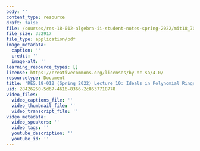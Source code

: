 ```yaml
---
body: ''
content_type: resource
draft: false
file: /courses/res-18-012-algebra-ii-student-notes-spring-2022/mit18_702s22_lect10.pdf
file_size: 332917
file_type: application/pdf
image_metadata:
  caption: ''
  credit: ''
  image-alt: ''
learning_resource_types: []
license: https://creativecommons.org/licenses/by-nc-sa/4.0/
resourcetype: Document
title: 'RES.18-012 (Spring 2022) Lecture 10: Ideals in Polynomial Rings'
uid: 28426260-5d67-4616-8366-2c8637718778
video_files:
  video_captions_file: ''
  video_thumbnail_file: ''
  video_transcript_file: ''
video_metadata:
  video_speakers: ''
  video_tags: ''
  youtube_description: ''
  youtube_id: ''
---
```

